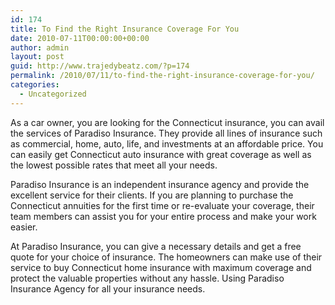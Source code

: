 ```yaml
---
id: 174
title: To Find the Right Insurance Coverage For You
date: 2010-07-11T00:00:00+00:00
author: admin
layout: post
guid: http://www.trajedybeatz.com/?p=174
permalink: /2010/07/11/to-find-the-right-insurance-coverage-for-you/
categories:
  - Uncategorized
---
```

As a car owner, you are looking for the Connecticut insurance, you can avail the services of Paradiso Insurance. They provide all lines of insurance such as commercial, home, auto, life, and investments at an affordable price. You can easily get Connecticut auto insurance with great coverage as well as the lowest possible rates that meet all your needs.

Paradiso Insurance is an independent insurance agency and provide the excellent service for their clients. If you are planning to purchase the Connecticut annuities for the first time or re-evaluate your coverage, their team members can assist you for your entire process and make your work easier.

At Paradiso Insurance, you can give a necessary details and get a free quote for your choice of insurance. The homeowners can make use of their service to buy Connecticut home insurance with maximum coverage and protect the valuable properties without any hassle. Using Paradiso Insurance Agency for all your insurance needs.